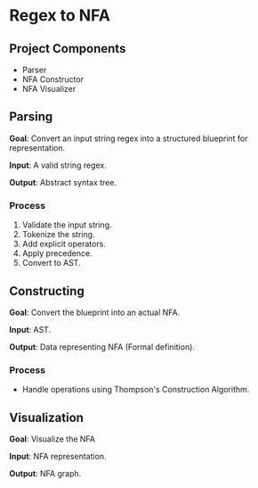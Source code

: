 # Regex to NFA

## Project Components

- Parser
- NFA Constructor
- NFA Visualizer

## Parsing

**Goal**: Convert an input string regex into a structured blueprint for representation.

**Input**: A valid string regex.

**Output**: Abstract syntax tree.

### Process

1. Validate the input string.
2. Tokenize the string.
3. Add explicit operators.
4. Apply precedence.
5. Convert to AST.

## Constructing

**Goal**: Convert the blueprint into an actual NFA.

**Input**: AST.

**Output**: Data representing NFA (Formal definition).

### Process

- Handle operations using Thompson's Construction Algorithm.

## Visualization

**Goal**: Visualize the NFA

**Input**: NFA representation.

**Output**: NFA graph.
